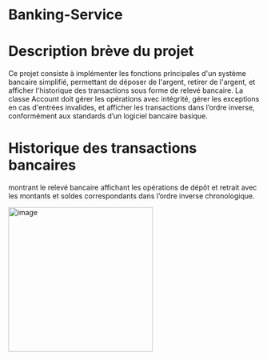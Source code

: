 # Banking-Service



# Description brève du projet
Ce projet consiste à implémenter les fonctions principales d'un système bancaire simplifié, permettant de déposer de l'argent, retirer de l'argent, et afficher l'historique des transactions sous forme de relevé bancaire. La classe Account doit gérer les opérations avec intégrité, gérer les exceptions en cas d'entrées invalides, et afficher les transactions dans l’ordre inverse, conformément aux standards d’un logiciel bancaire basique.


# Historique des transactions bancaires

montrant le relevé bancaire affichant les opérations de dépôt et retrait avec les montants et soldes correspondants dans l’ordre inverse chronologique.

<img width="289" alt="image" src="https://github.com/user-attachments/assets/8038194a-78a1-4215-a433-e118e1962aa7" />
